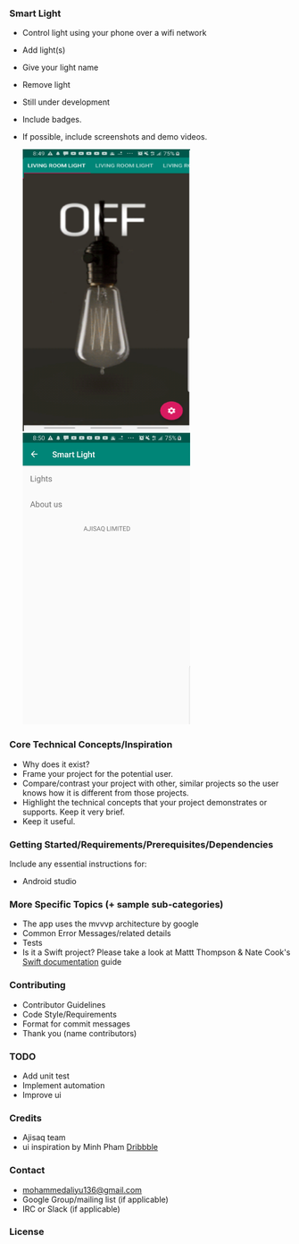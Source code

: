 ### Smart Light

- Control light using your phone over a wifi network
- Add light(s)
- Give your light name
- Remove light
- Still under development
- Include badges.
- If possible, include screenshots and demo videos.

    <img src="/screenshots/device-1.png" width="300px"></img>    <img src="/screenshots/device-2.png" width="300px"></img> 


### Core Technical Concepts/Inspiration

- Why does it exist?
- Frame your project for the potential user. 
- Compare/contrast your project with other, similar projects so the user knows how it is different from those projects.
- Highlight the technical concepts that your project demonstrates or supports. Keep it very brief.
- Keep it useful.

### Getting Started/Requirements/Prerequisites/Dependencies
Include any essential instructions for:
- Android studio

### More Specific Topics (+ sample sub-categories)
- The app uses the mvvvp architecture by google
- Common Error Messages/related details
- Tests
- Is it a Swift project? Please take a look at Mattt Thompson & Nate Cook's [Swift documentation](http://nshipster.com/swift-documentation/) guide

### Contributing
- Contributor Guidelines
- Code Style/Requirements
- Format for commit messages
- Thank you (name contributors)

### TODO
- Add unit test
- Implement automation
- Improve ui


### Credits
- Ajisaq team
- ui inspiration by Minh Pham [Dribbble](https://dribbble.com/shots/4864703-Smart-Home-Control)

### Contact
- mohammedaliyu136@gmail.com
- Google Group/mailing list (if applicable)
- IRC or Slack (if applicable)

### License
